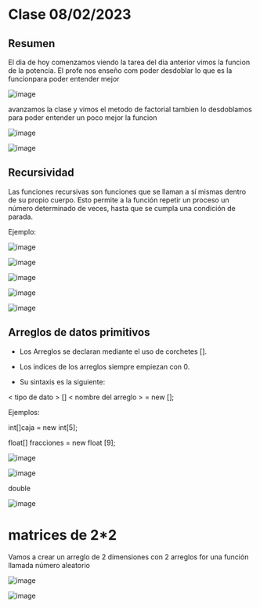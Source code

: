 # Clase 08/02/2023 #

## Resumen ##

El dia de hoy comenzamos viendo la tarea del dia anterior vimos la funcion de la potencia. El profe nos enseño com poder desdoblar lo que es la funcionpara poder entender mejor 

![image](https://user-images.githubusercontent.com/123017277/217673064-0f0b0c9e-4dbb-4426-93cb-5c4c632bac99.png)

avanzamos la clase y vimos el metodo de factorial tambien lo desdoblamos para poder entender un poco mejor la funcion

![image](https://user-images.githubusercontent.com/123017277/217680668-3d9b8ec7-6387-40c6-972a-3628dbc51028.png)

![image](https://user-images.githubusercontent.com/123017277/217686761-25c45c6d-eea8-4015-8f78-c5ecf404eeed.png)

## Recursividad ##

Las funciones recursivas son funciones que se llaman a sí mismas dentro de su propio cuerpo. Esto permite a la función repetir un proceso un número determinado de veces, hasta que se cumpla una condición de parada.

Ejemplo:

![image](https://user-images.githubusercontent.com/123017277/217686937-9fb1f18a-1bb0-491b-a844-ea79471f5ad6.png)

![image](https://user-images.githubusercontent.com/123017277/217688159-b670aa8e-51b1-4f95-9e0d-a441b7c63f1b.png)

![image](https://user-images.githubusercontent.com/123017277/217688602-1e8622be-d7a3-4a02-8508-43e09c4c5702.png)

![image](https://user-images.githubusercontent.com/123017277/217689269-ed860a48-79d1-4114-aafd-02a6589fabcc.png)

![image](https://user-images.githubusercontent.com/123017277/217689978-d6181dca-5450-4e0f-b77b-a2122fc17773.png)

## Arreglos de datos primitivos ##

- Los Arreglos se declaran mediante el uso de corchetes [].

- Los indices de los arreglos siempre empiezan con 0.

- Su sintaxis es la siguiente:

< tipo de dato > [] < nombre del arreglo > = new <tipo-de-dato>[<len>];
  
Ejemplos:
  
  int[]caja = new int[5];
  
  float[] fracciones = new float [9];
  
  ![image](https://user-images.githubusercontent.com/123017277/217720343-94ec51bc-2c63-4322-870c-2010f9238d4c.png)
  
  ![image](https://user-images.githubusercontent.com/123017277/217720861-c9988c29-b459-4ea8-b9ab-7a7028c10ed8.png)
  
  double
  
  ![image](https://user-images.githubusercontent.com/123017277/217721260-110022fc-2b0c-4c82-b6d9-d99fe4e0b68c.png)

# matrices de 2*2 #

Vamos a crear un arreglo de 2 dimensiones con 2 arreglos for una función llamada número aleatorio
  
![image](https://user-images.githubusercontent.com/123017277/221738238-60a90764-8dbd-4c77-b103-c5f6bff5e54a.png)
  
![image](https://user-images.githubusercontent.com/123017277/221738716-ef6647b5-45f5-4b8b-9bda-b381c5f779e9.png)


